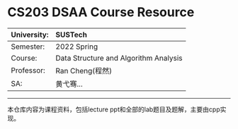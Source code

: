 ﻿# CS203 DSAA Course Resource
 |University:|SUSTech|
 |:---|:---|
 |Semester:|2022 Spring|
 |Course:|Data Structure and Algorithm Analysis|
 |Professor:|Ran Cheng(程然)|  
 |SA:|黄弋骞...|  
---
本仓库内容为课程资料，包括lecture ppt和全部的lab题目及题解，主要由cpp实现。
